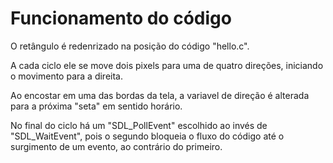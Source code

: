 <h1>Funcionamento do código</h1>

O retângulo é redenrizado na posição do código "hello.c".

A cada ciclo ele se move dois pixels para uma de quatro direções,
iniciando o movimento para a direita.

Ao encostar em uma das bordas da tela, a variavel de direção é alterada 
para a próxima "seta" em sentido horário.

No final do ciclo há um "SDL_PollEvent" escolhido ao invés de
"SDL_WaitEvent", pois o segundo bloqueia o fluxo do código até o surgimento
de um evento, ao contrário do primeiro.

